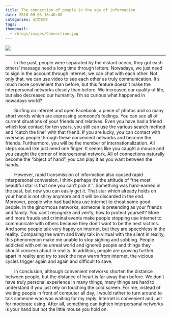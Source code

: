 ```yaml
---
title: The connection of people in the age of information
date: 2016-09-03 16:40:08
categories: 英文寫作
tags:
thumbnail:
  - /blogs/images/Connection.jpg
---
```

<img src="/blogs/images/Connection.jpg">

***
&emsp;&emsp;In the past, people were separated by the distant ocean, they got each others’ message need a long time through letters. Nowadays, we just need to sign in the account through internet, we can chat with each other. Not only that, we can use video to see each other as truly communication. It’s much more convenient than before, but this feature doesn’t make the interpersonal networks closely than before. We increased our quality of life, but also decreased our humanity. I’m so curious what happened in nowadays world?

&emsp;&emsp;Surfing on internet and open Facebook, a piece of photos and so many short words which are expressing someone’s feelings. You can see all of current situations of your friends and relatives. Even you have had a friend which lost contact for ten years, you still can use the various search method and “catch the line” with that friend. If you are lucky, you can contact with overseas people through these convenient networks and become the friends. Furthermore, you will be the member of internationalization. All steps sound like just need one finger. It seems like you caught a mouse and you caught the corner of interpersonal network. All of connections naturally become the “object of hand”, you can play it as you want between the hands.

&emsp;&emsp;However, rapid transmission of information also caused rapid interpersonal conversion. I think perhaps it’s the attitude of “the most beautiful star is that one you can’t pick it.”. Something was hard-earned in the past, but now you can easily get it. That star which already holds on your hand is not shiny anymore and it will be discarded in the end. Moreover, people who had bad idea use internet to cheat some good people. In the ginormous networks, someone is pretending as your friends and family. You can’t recognize and verify, how to protect yourself? More and more frauds and criminal events make people stopping use internet to communicate with others because they don’t want to be the next victims. And some people talk very happy on internet, but they are speechless in the reality. Comparing the warm and lively talk in virtual with the silent in reality,  this phenomenon make me unable to stop sighing and sobbing. People addicted with online unreal world and ignored people and things they should concern about in reality. In addition, people are growing further apart in reality and try to seek the new warm from internet, the vicious cycles trigger again and again and difficult to save.

&emsp;&emsp;In conclusion, although convenient networks shorten the distance between people, but the distance of heart is far away than before. We don’t have truly personal experience in many things, many things are hard to understand if you just rely on touching the cold screen. For me, instead of waiting people in front of computer all day, I would rather to turn around to talk someone who was waiting for my reply. Internet is convenient and just for moderate using. After all, something can tighten interpersonal networks is your hand but not the little mouse you hold on.
